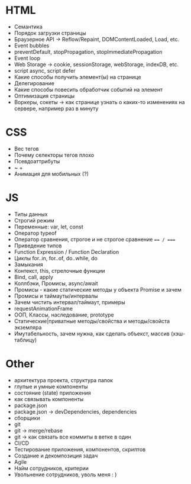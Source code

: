 # HTML
- Семантика
- Порядок загрузки страницы
- Браузерное API -> Reflow/Repaint, DOMContentLoaded, Load, etc.
- Event bubbles
- preventDefault, stopPropagation, stopImmediatePropagation
- Event loop
- Web Storage -> cookie, sessionStorage, webStorage, indexDB, etc.
- script async, script defer 
- Какие способы получить элемент(ы) на странице
- Делегирование
- Какие способы повесить обработчик событий на элемент
- Оптимизация страницы
- Воркеры, сокеты -> как странице узнать о каких-то изменениях на сервере, например раз в минуту

# CSS
- Вес тегов
- Почему селекторы тегов плохо
- Псевдоаттрибуты
- ~ +
- Анимация для мобильных (?)

# JS
- Типы данных
- Строгий режим
- Переменные: var, let, const
- Оператор typeof
- Оператор сравнения, строгое и не строгое сравнение `== / ===`
- Приведение типов
- Function Expression / Function Declaration
- Циклы for..in, for..of, do..while, do
- Замыкания
- Контекст, this, стрелочные функции
- Bind, call, apply
- Коллбэки, Промисы, async/await
- Промисы - какие статические методы у объекта Promise и зачем
- Промисы и таймауты/интервалы
- Зачем чистить интервал/таймаут, примеры
- requestAnimationFrame
- ООП, Классы, наследование, prototype
- Статические|приватные методы/свойства и методы/свойста экземляра
- Имутабельность, зачем нужна, как сделать объекст, массив (хэш-таблицу)

# Other
- архитектура проекта, структура папок
- глупые и умные компоненты
- состояние (state) приложения
- как связывать компоненты
- package.json
- package.json -> devDependencies, dependencies
- сборщики
- git
- git -> merge/rebase
- git -> как связать все коммиты в ветке в один
- CI/CD
- Тестирование приложения, компонентов, скриптов
- Создание и декомпозиция задач
- Agile
- Найм сотрудников, критерии
- Увольнение сотрудников, уволь меня : )
